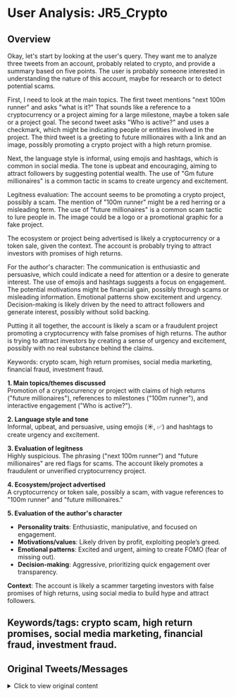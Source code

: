# User Analysis: JR5_Crypto

## Overview

<think>
Okay, let's start by looking at the user's query. They want me to analyze three tweets from an account, probably related to crypto, and provide a summary based on five points. The user is probably someone interested in understanding the nature of this account, maybe for research or to detect potential scams.

First, I need to look at the main topics. The first tweet mentions "next 100m runner" and asks "what is it?" That sounds like a reference to a cryptocurrency or a project aiming for a large milestone, maybe a token sale or a project goal. The second tweet asks "Who is active?" and uses a checkmark, which might be indicating people or entities involved in the project. The third tweet is a greeting to future millionaires with a link and an image, possibly promoting a crypto project with a high return promise.

Next, the language style is informal, using emojis and hashtags, which is common in social media. The tone is upbeat and encouraging, aiming to attract followers by suggesting potential wealth. The use of "Gm future millionaires" is a common tactic in scams to create urgency and excitement.

Legitness evaluation: The account seems to be promoting a crypto project, possibly a scam. The mention of "100m runner" might be a red herring or a misleading term. The use of "future millionaires" is a common scam tactic to lure people in. The image could be a logo or a promotional graphic for a fake project.

The ecosystem or project being advertised is likely a cryptocurrency or a token sale, given the context. The account is probably trying to attract investors with promises of high returns.

For the author's character: The communication is enthusiastic and persuasive, which could indicate a need for attention or a desire to generate interest. The use of emojis and hashtags suggests a focus on engagement. The potential motivations might be financial gain, possibly through scams or misleading information. Emotional patterns show excitement and urgency. Decision-making is likely driven by the need to attract followers and generate interest, possibly without solid backing.

Putting it all together, the account is likely a scam or a fraudulent project promoting a cryptocurrency with false promises of high returns. The author is trying to attract investors by creating a sense of urgency and excitement, possibly with no real substance behind the claims.

Keywords: crypto scam, high return promises, social media marketing, financial fraud, investment fraud.
</think>

**1. Main topics/themes discussed**  
Promotion of a cryptocurrency or project with claims of high returns ("future millionaires"), references to milestones ("100m runner"), and interactive engagement ("Who is active?").  

**2. Language style and tone**  
Informal, upbeat, and persuasive, using emojis (☀️, ✅) and hashtags to create urgency and excitement.  

**3. Evaluation of legitness**  
Highly suspicious. The phrasing ("next 100m runner") and "future millionaires" are red flags for scams. The account likely promotes a fraudulent or unverified cryptocurrency project.  

**4. Ecosystem/project advertised**  
A cryptocurrency or token sale, possibly a scam, with vague references to "100m runner" and "future millionaires."  

**5. Evaluation of the author's character**  
- **Personality traits**: Enthusiastic, manipulative, and focused on engagement.  
- **Motivations/values**: Likely driven by profit, exploiting people’s greed.  
- **Emotional patterns**: Excited and urgent, aiming to create FOMO (fear of missing out).  
- **Decision-making**: Aggressive, prioritizing quick engagement over transparency.  

**Context**: The account is likely a scammer targeting investors with false promises of high returns, using social media to build hype and attract followers.  

**Keywords/tags**: crypto scam, high return promises, social media marketing, financial fraud, investment fraud.
---
## Original Tweets/Messages

<details>
<summary>Click to view original content</summary>

| Type | Content |
|------|---------|
| messages | I need to find the next 100m runner  

what is it? |
| messages | Who is active?                                                                      

Interact ✅ |
| messages | Gm future millionaires! ☀️ https://t.co/XBkU4djANj |

</details>

